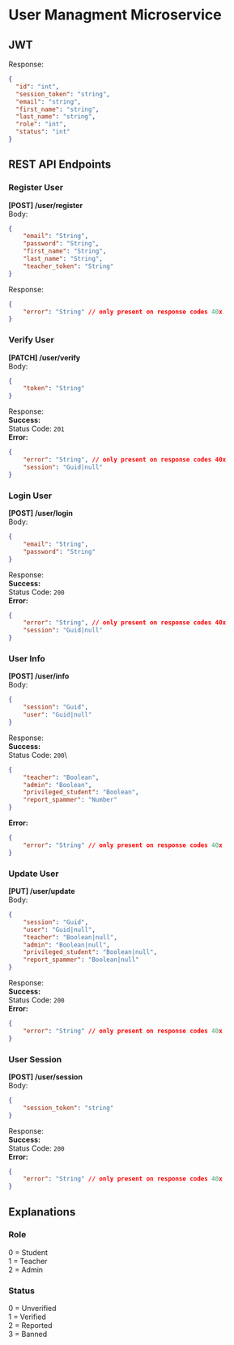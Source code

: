 # User Managment Microservice
## JWT 
Response:
```json
{
  "id": "int",
  "session_token": "string",
  "email": "string",
  "first_name": "string",
  "last_name": "string",
  "role": "int",
  "status": "int"
}
```
## REST API Endpoints
### Register User
**[POST] /user/register**\
Body:
```json
{
    "email": "String",
    "password": "String",
    "first_name": "String",
    "last_name": "String",
    "teacher_token": "String"
}
```
Response:
```json
{
    "error": "String" // only present on response codes 40x
}
```
### Verify User
**[PATCH] /user/verify**\
Body:
```json
{
    "token": "String"
}
```
Response:\
__Success:__\
Status Code: `201`\
__Error:__
```json
{
    "error": "String", // only present on response codes 40x
    "session": "Guid|null"
}
```
### Login User
**[POST] /user/login**\
Body:
```json
{
    "email": "String",
    "password": "String"
}
```
Response:\
__Success:__\
Status Code: `200`\
__Error:__
```json
{
    "error": "String", // only present on response codes 40x
    "session": "Guid|null"
}
```
### User Info
**[POST] /user/info**\
Body:
```json
{
    "session": "Guid",
    "user": "Guid|null"
}
```
Response:\
__Success:__\
Status Code: `200`\
```json
{
    "teacher": "Boolean",
    "admin": "Boolean",
    "privileged_student": "Boolean",
    "report_spammer": "Number"
}
```
__Error:__
```json
{
    "error": "String" // only present on response codes 40x
}
```
### Update User
**[PUT] /user/update**\
Body:
```json
{
    "session": "Guid",
    "user": "Guid|null",
    "teacher": "Boolean|null",
    "admin": "Boolean|null",
    "privileged_student": "Boolean|null",
    "report_spammer": "Boolean|null"
}
```
Response:\
__Success:__\
Status Code: `200`\
__Error:__
```json
{
    "error": "String" // only present on response codes 40x
}
```
### User Session
**[POST] /user/session**\
Body:
```json
{
    "session_token": "string"
}
```
Response:\
__Success:__\
Status Code: `200`\
__Error:__
```json
{
    "error": "String" // only present on response codes 40x
}
```
## Explanations 
### Role
0 = Student\
1 = Teacher\
2 = Admin
### Status
0 = Unverified\
1 = Verified\
2 = Reported\
3 = Banned
